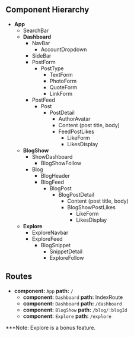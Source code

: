 ## Component Hierarchy

* **App**
  * SearchBar
  * **Dashboard**
    * NavBar
      * AccountDropdown
    * SideBar
    * PostForm
      * PostType
        * TextForm
        * PhotoForm
        * QuoteForm
        * LinkForm
    * PostFeed
      * Post
        * PostDetail
          * AuthorAvatar
          * Content (post title, body)
          * FeedPostLikes
            * LikeForm
            * LikesDisplay
  * **BlogShow**
    * ShowDashboard
      * BlogShowFollow
    * Blog
      * BlogHeader
      * BlogFeed
        * BlogPost
          * BlogPostDetail
            * Content (post title, body)
            * BlogShowPostLikes
              * LikeForm
              * LikesDisplay
  * **Explore**
    * ExploreNavbar
    * ExploreFeed
      * BlogSnippet
        * SnippetDetail
        * ExploreFollow

## Routes

* **component:** `App` **path:** `/`
  * **component:** `Dashboard` **path:** IndexRoute
  * **component:** `Dashboard` **path:** `/dashboard`
  * **component:** `BlogShow` **path:** `/blog/:blogId`
  * **component:** `Explore` **path:** `/explore`

***Note: Explore is a bonus feature.
